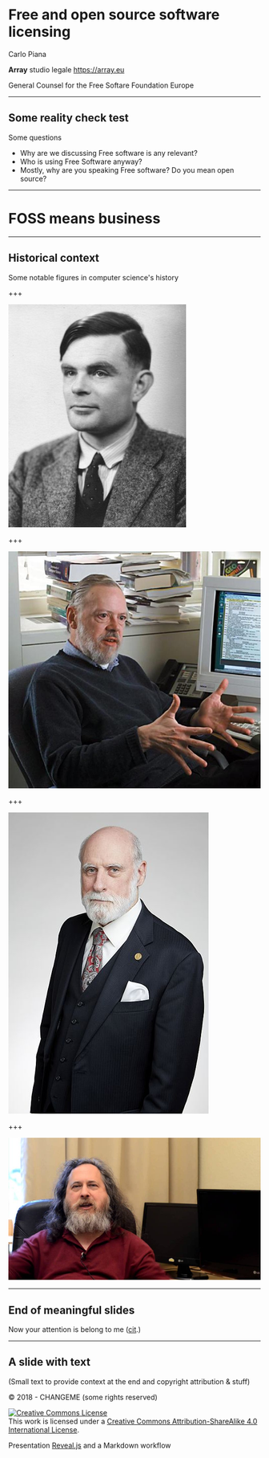 # Free and open source software licensing


Carlo Piana

**Array** studio legale
  https://array.eu   

General Counsel for the Free Softare Foundation Europe

<!-- Remove the comment to remove the sample second logo  
Change the logo to adapt the slide -->

---

## Some reality check test

Some questions

* Why are we discussing Free software is any relevant?
* Who is using Free Software anyway?
* Mostly, why are you speaking Free software? Do you mean open source?

---

# FOSS means business

---

## Historical context

Some notable figures in computer science's history

+++


<img class="center-img" src="markdown/assets/alan_turing.jpg" />

+++

<img class="center-img" src="markdown/assets/dennisritchie5.jpg"  />

+++

<img class="center-img" src="markdown/assets/vint_cerf.jpg"  />

+++

<img class="center-img" src="markdown/assets/stallman.jpg"  />

---

## End of meaningful slides

Now your attention is belong to me ([cit](https://it.wikipedia.org/wiki/All_your_base_are_belong_to_us).)


---

## A slide with text

(Small text to provide context at the end and copyright attribution & stuff)


<div class="bottom">
<p>© 2018 - CHANGEME (some rights reserved) </p>

<p><a rel="license" href="http://creativecommons.org/licenses/by-sa/4.0/"><img alt="Creative Commons License" style="border-width:0" src="https://i.creativecommons.org/l/by-sa/4.0/88x31.png" /></a><br />This work is licensed under a <a rel="license" href="http://creativecommons.org/licenses/by-sa/4.0/">Creative Commons Attribution-ShareAlike 4.0 International License</a>.  
</p>

Presentation [Reveal.js][81aa3153] and a Markdown workflow

</div>

  [81aa3153]: https://revealjs.com/ "Reveal"
